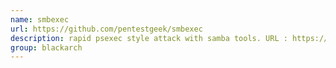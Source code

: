 ```yaml
---
name: smbexec
url: https://github.com/pentestgeek/smbexec
description: rapid psexec style attack with samba tools. URL : https://github.com/pentestgeek/smbexec Groups : blackarch blackarch-scanner blackarch-recon blackarch-fuzzer blackarch-exploitation
group: blackarch
---
```

